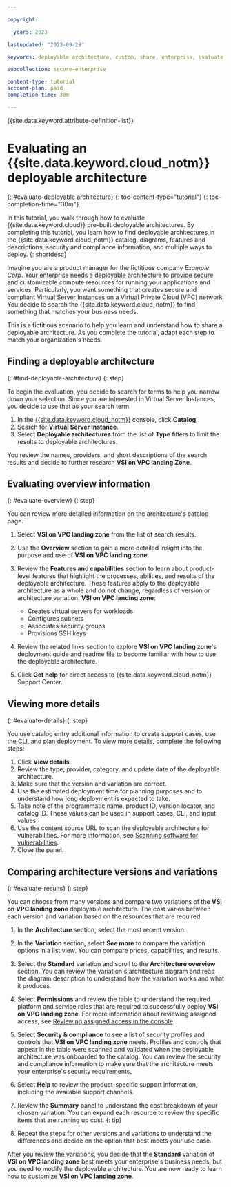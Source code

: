 ```yaml
---

copyright:

  years: 2023

lastupdated: "2023-09-29"

keywords: deployable architecture, custom, share, enterprise, evaluate

subcollection: secure-enterprise

content-type: tutorial
account-plan: paid
completion-time: 30m

---
```


{{site.data.keyword.attribute-definition-list}}

# Evaluating an {{site.data.keyword.cloud_notm}} deployable architecture
{: #evaluate-deployable architecture}
{: toc-content-type="tutorial"}
{: toc-completion-time="30m"}

In this tutorial, you walk through how to evaluate {{site.data.keyword.cloud}} pre-built deployable architectures. By completing this tutorial, you learn how to find deployable architectures in the {{site.data.keyword.cloud_notm}} catalog, diagrams, features and descriptions, security and compliance information, and multiple ways to deploy.
{: shortdesc}

Imagine you are a product manager for the fictitious company _Example Corp_. Your enterprise needs a deployable architecture to provide secure and customizable compute resources for running your applications and services. Particularly, you want something that creates secure and compliant Virtual Server Instances on a Virtual Private Cloud (VPC) network. You decide to search the {{site.data.keyword.cloud_notm}} to find something that matches your business needs.

This is a fictitious scenario to help you learn and understand how to share a deployable architecture. As you complete the tutorial, adapt each step to match your organization's needs.

## Finding a deployable architecture
{: #find-deployable-architecture}
{: step}

To begin the evaluation, you decide to search for terms to help you narrow down your selection. Since you are interested in Virtual Server Instances, you decide to use that as your search term.

1. In the [{{site.data.keyword.cloud_notm}}](https://cloud.ibm.com/catalog) console, click **Catalog**.
1. Search for **Virtual Server Instance**.
1. Select **Deployable architectures** from the list of **Type** filters to limit the results to deployable architectures.

You review the names, providers, and short descriptions of the search results and decide to further research **VSI on VPC landing Zone**.

## Evaluating overview information
{: #evaluate-overview}
{: step}

You can review more detailed information on the architecture's catalog page.

1. Select **VSI on VPC landing zone** from the list of search results.
1. Use the **Overview** section to gain a more detailed insight into the purpose and use of **VSI on VPC landing zone**.
1. Review the **Features and capabilities** section to learn about product-level features that highlight the processes, abilities, and results of the deployable architecture. These features apply to the deployable architecture as a whole and do not change, regardless of version or architecture variation. **VSI on VPC landing zone**:
    - Creates virtual servers for workloads
    - Configures subnets
    - Associates security groups
    - Provisions SSH keys

1. Review the related links section to explore **VSI on VPC landing zone**'s deployment guide and readme file to become familiar with how to use the deployable architecture.
1. Click **Get help** for direct access to {{site.data.keyword.cloud_notm}} Support Center.

## Viewing more details
{: #evaluate-details}
{: step}

You use catalog entry additional information to create support cases, use the CLI, and plan deployment. To view more details, complete the following steps:

1. Click **View details**.
1. Review the type, provider, category, and update date of the deployable architecture.
1. Make sure that the version and variation are correct.
1. Use the estimated deployment time for planning purposes and to understand how long deployment is expected to take.
1. Take note of the programmatic name, product ID, version locator, and catalog ID. These values can be used in support cases, CLI, and input values.
1. Use the content source URL to scan the deployable architecture for vulnerabilities. For more information, see [Scanning software for vulnerabilities](/docs/account?topic=account-scans).
1. Close the panel.

## Comparing architecture versions and variations
{: #evaluate-results}
{: step}

You can choose from many versions and compare two variations of the **VSI on VPC landing zone** deployable architecture. The cost varies between each version and variation based on the resources that are required.

1. In the **Architecture** section, select the most recent version.
1. In the **Variation** section, select **See more** to compare the variation options in a list view. You can compare prices, capabilities, and results.
1. Select the **Standard** variation and scroll to the **Architecture overview** section. You can review the variation's architecture diagram and read the diagram description to understand how the variation works and what it produces.
1. Select **Permissions** and review the table to understand the required platform and service roles that are required to successfully deploy **VSI on VPC landing zone**. For more information about reviewing assigned access, see [Reviewing assigned access in the console](/docs/account?topic=account-assign-access-resources&interface=ui#review-your-access-console).
1. Select **Security & compliance** to see a list of security profiles and controls that **VSI on VPC landing zone** meets. Profiles and controls that appear in the table were scanned and validated when the deployable architecture was onboarded to the catalog. You can review the security and compliance information to make sure that the architecture meets your enterprise's security requirements.
1. Select **Help** to review the product-specific support information, including the available support channels.
1. Review the **Summary** panel to understand the cost breakdown of your chosen variation.
    You can expand each resource to review the specific items that are running up cost.
    {: tip}

1. Repeat the steps for other versions and variations to understand the differences and decide on the option that best meets your use case.

After you review the variations, you decide that the **Standard** variation of **VSI on VPC landing zone** best meets your enterprise's business needs, but you need to modify the deployable architecture. You are now ready to learn how to [customize **VSI on VPC landing zone**](/docs/secure-enterprise?topic=secure-enterprise-customize-from-catalog).
